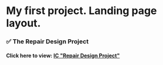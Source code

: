 # My first project. Landing page layout.
### :white_check_mark: The Repair Design Project

#### Click here to view: [IC "Repair Design Project"](https://vladimir4777.github.io/myproject/)
